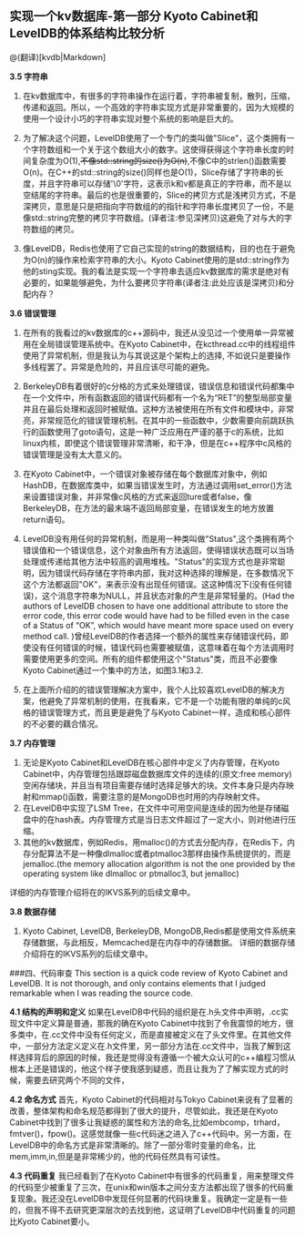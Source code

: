 ## 实现一个kv数据库-第一部分 Kyoto Cabinet和LevelDB的体系结构比较分析

@(翻译)[kvdb|Markdown]

**3.5 字符串**
1. 在kv数据库中，有很多的字符串操作在运行着，字符串被复制，散列，压缩，传递和返回。所以，一个高效的字符串实现方式是非常重要的，因为大规模的使用一个设计小巧的字符串实现对整个系统的影响是巨大的。

2. 为了解决这个问题，LevelDB使用了一个专门的类叫做"Slice"，这个类拥有一个字符数组和一个关于这个数组大小的数字。这使得获得这个字符串长度的时间复杂度为O(1),~~不像std::string的size()为O(n)~~,不像C中的strlen()函数需要O(n)。在C++的std::string的size()同样也是O(1)，Slice存储了字符串的长度，并且字符串可以存储'\0'字符，这表示k和v都是真正的字符串，而不是以空结尾的字符串。最后的也是很重要的，Slice的拷贝方式是浅拷贝方式，不是深拷贝，意思是只是把指向字符数组的的指针和字符串长度拷贝了一份，不是像std::string完整的拷贝字符数组。(译者注:参见深拷贝)这避免了对与大的字符数组的拷贝。

3. 像LevelDB，Redis也使用了它自己实现的string的数据结构，目的也在于避免为O(n)的操作来检索字符串的大小。Kyoto Cabinet使用的是std::string作为他的sting实现。我的看法是实现一个字符串去适应kv数据库的需求是绝对有必要的，如果能够避免，为什么要拷贝字符串(译者注:此处应该是深拷贝)和分配内存？

**3.6 错误管理**
1. 在所有的我看过的kv数据库的c++源码中，我还从没见过一个使用单一异常被用在全局错误管理系统中。在Kyoto Cabinet中，在kcthread.cc中的线程组件使用了异常机制，但是我认为与其说这是个架构上的选择, 不如说只是要操作多线程罢了。异常是危险的，并且应该尽可能的避免。

2. BerkeleyDB有着很好的c分格的方式来处理错误，错误信息和错误代码都集中在一个文件中，所有函数返回的错误代码都有一个名为“RET”的整型局部变量并且在最后处理和返回时被赋值。这种方法被使用在所有文件和模块中，非常亮，非常规范化的错误管理机制。在其中的一些函数中，少数需要向前跳跃执行的函数使用了goto语句，这是一种广泛应用在严谨的基于c的系统，比如linux内核，即使这个错误管理非常清晰，和干净，但是在c++程序中c风格的错误管理是没有太大意义的。
 
3. 在Kyoto Cabinet中，一个错误对象被存储在每个数据库对象中，例如HashDB，在数据库类中，如果当错误发生时，方法通过调用set_error()方法来设置错误对象，并非常像c风格的方式来返回ture或者false，像BerkeleyDB，在方法的最末端不返回局部变量，在错误发生的地方放置return语句。
4. LevelDB没有用任何的异常机制，而是用一种类叫做"Status",这个类拥有两个错误值和一个错误信息，这个对象由所有方法返回，使得错误状态既可以当场处理或传递给其他方法中较高的调用堆栈。"Status"的实现方式也是非常聪明，因为错误代码存储在字符串内部，我对这种选择的理解是，在多数情况下这个方法都返回"OK"，来表示没有出现任何错误。这这种情况下(没有任何错误)，这个消息字符串为NULL，并且状态对象的产生是非常轻量的。(Had the authors of LevelDB chosen to have one additional attribute to store the error code, this error code would have had to be filled even in the case of a Status of “OK”, which would have meant more space used on every method call. )曾经LevelDB的作者选择一个额外的属性来存储错误代码，即使没有任何错误的时候，错误代码也需要被赋值，这意味着在每个方法调用时需要使用更多的空间。所有的组件都使用这个"Status"类，而且不必要像Kyoto Cabinet通过一个集中的方法，如图3.1和3.2.
 
5. 在上面所介绍的的错误管理解决方案中，我个人比较喜欢LevelDB的解决方案，他避免了异常机制的使用，在我看来，它不是一个功能有限的单纯的c风格的错误管理方式，而且更是避免了与Kyoto Cabinet一样，造成和核心部件的不必要的藕合情况。

**3.7 内存管理**
1. 无论是Kyoto Cabinet和LevelDB在核心部件中定义了内存管理，在Kyoto Cabinet中，内存管理包括跟踪磁盘数据库文件的连续的(原文:free memory)空闲存储块，并且当有项目需要存储时选择足够大的块。文件本身只是内存映射和mmap()函数，需要注意的是MongoDB也时用的内存映射文件。
2. 在LevelDB中实现了LSM Tree，在文件中可用空间是连续的因为他是存储磁盘中的在hash表。内存管理方式是当日志文件超过了一定大小，则对他进行压缩。
3. 其他的kv数据库，例如Redis，用malloc()的方式去分配内存，在Redis下，内存分配算法不是一种像dlmalloc或者ptmalloc3那样由操作系统提供的，而是jemalloc.(the memory allocation algorithm is not the one provided by the operating system like dlmalloc or ptmalloc3, but jemalloc)

详细的内存管理介绍将在的IKVS系列的后续文章中。

**3.8 数据存储**
1. Kyoto Cabinet, LevelDB, BerkeleyDB, MongoDB,Redis都是使用文件系统来存储数据，与此相反，Memcached是在内存中的存储数据。
详细的数据存储介绍将在的IKVS系列的后续文章中。 

###四、代码审查
This section is a quick code review of Kyoto Cabinet and LevelDB. It is not thorough, and only contains elements that I judged remarkable when I was reading the source code.

**4.1 结构的声明和定义**
如果在LevelDB中代码的组织是在.h头文件中声明，.cc实现文件中定义算是普通，那我的确在Kyoto Cabinet中找到了令我震惊的地方，很多类中，在.cc文件中没有任何定义，而是直接被定义在了头文件里。在其他文件中，一部分方法定义定义在.h文件里，另一部分方法在.cc文件中，当我了解到这样选择背后的原因的时候，我还是觉得没有遵循一个被大众认可的c++编程习惯从根本上还是错误的，他这个样子使我感到疑惑，而且让我为了了解实现方式的时候，需要去研究两个不同的文件，

**4.2 命名方式**
首先，Kyoto Cabinet的代码相对与Tokyo Cabinet来说有了显著的改善，整体架构和命名规范都得到了很大的提升，尽管如此，我还是在Kyoto Cabinet中找到了很多让我疑惑的属性和方法的命名,比如embcomp，trhard，fmtver()，fpow()。这感觉就像一些c代码迷之进入了c++代码中。另一方面，在LevelDB中的命名方式是非常清晰的。除了一部分零时变量的命名，比mem,imm,in,但是是非常稀少的，他的代码任然具有可读性。

**4.3 代码重复**
我已经看到了在Kyoto Cabinet中有很多的代码重复，用来整理文件的代码至少被重复了三次，在unix和win版本之间分支方法都出现了很多的代码重复现象。我还没在LevelDB中发现任何显著的代码块重复。我确定一定是有一些的，但我不得不去研究更深层次的去找到他，这证明了LevelDB中代码重复的问题比Kyoto Cabinet要小。
